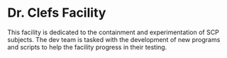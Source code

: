 # Dr. Clefs Facility

This facility is dedicated to the containment and experimentation of SCP subjects. The dev team is tasked with the development of new programs and scripts to help the facility progress in their testing.



